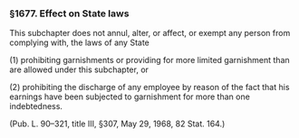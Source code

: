 ### §1677. Effect on State laws ###

This subchapter does not annul, alter, or affect, or exempt any person from complying with, the laws of any State

(1) prohibiting garnishments or providing for more limited garnishment than are allowed under this subchapter, or

(2) prohibiting the discharge of any employee by reason of the fact that his earnings have been subjected to garnishment for more than one indebtedness.

(Pub. L. 90–321, title III, §307, May 29, 1968, 82 Stat. 164.)